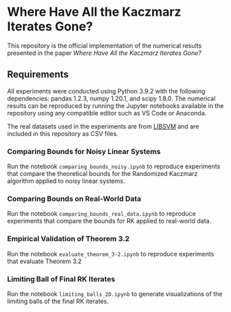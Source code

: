 # Where Have All the Kaczmarz Iterates Gone?

This repository is the official implementation of the numerical results presented in the paper _Where Have All the Kaczmarz Iterates Gone?_ 

## Requirements
All experiments were conducted using Python 3.9.2 with the following dependencies: pandas 1.2.3, numpy 1.20.1, and scipy 1.8.0. The numerical results can be reproduced by running the Jupyter notebooks available in the repository using any compatible editor such as VS Code or Anaconda.

The real datasets used in the experiments are from [LIBSVM](https://www.csie.ntu.edu.tw/~cjlin/libsvmtools/datasets/) and are included in this repository as CSV files.

### Comparing Bounds for Noisy Linear Systems
Run the notebook `comparing_bounds_noisy.ipynb` to reproduce experiments that compare the theoretical bounds for the Randomized Kaczmarz algorithm applied to noisy linear systems.

### Comparing Bounds on Real-World Data
Run the notebook `comparing_bounds_real_data.ipynb` to reproduce experiments that compare the bounds for RK applied to real-world data.

### Empirical Validation of Theorem 3.2
Run the notebook `evaluate_theorem_3-2.ipynb` to reproduce experiments that evaluate Theorem 3.2

### Limiting Ball of Final RK Iterates
Run the notebook `limiting_balls_2D.ipynb` to generate visualizations of the limiting balls of the final RK iterates.
